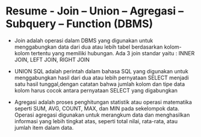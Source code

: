 # Resume - Join – Union – Agregasi – Subquery – Function (DBMS)

- Join adalah operasi dalam DBMS yang digunakan untuk menggabungkan data dari dua atau lebih tabel berdasarkan kolom-kolom tertentu yang memiliki hubungan.
Ada 3 join standar yaitu : INNER JOIN, LEFT JOIN, RIGHT JOIN

 - UNION SQL adalah perintah dalam bahasa SQL yang digunakan untuk menggabungkan hasil dari dua atau lebih pernyataan SELECT menjadi satu hasil tunggal,dengan catatan bahwa jumlah kolom dan tipe data kolom harus cocok antara pernyataan SELECT yang digabungkan

 - Agregasi adalah proses penghitungan statistik atau operasi matematika seperti SUM, AVG, COUNT, MAX, dan MIN pada sekelompok data. Operasi agregasi digunakan untuk merangkum data dan menghasilkan informasi yang lebih tingkat atas, seperti total nilai, rata-rata, atau jumlah item dalam data.
